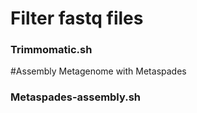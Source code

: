 # Filter fastq files
### Trimmomatic.sh

#Assembly Metagenome with Metaspades
### Metaspades-assembly.sh
